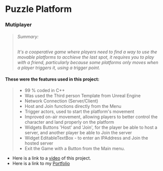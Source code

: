 # Puzzle Platform

### Mutiplayer

> ###### Summary:
> *It's a cooperative game where players need to find a way to use the movable platforms to acchieve the last spot,
it requires you to play with a friend, particularly because some platforms only moves when a player triggers it, using a trigger point.*

#### These were the features used in this project:

> - 99 % coded in C++
> - Was used the Third person Template from Unreal Engine
> - Network Connection (Server/Client)
> - Host and Join functions directly from the Menu
> - Trigger actors, used to start the platform's movement
> - Improved on-air movement, allowing players to better control the character and land properly on the platform
> - Widgets Buttons 'Host' and 'Join', for the player be able to host a server, and another player be able to Join the server
> - Widget EditableTextBox - to enter an IPAddress and Join the hosted server
> - Exit the Game with a Button from the Main menu.

- Here is a link to a [video](https://drive.google.com/file/d/1nH2OgBe6E7GITGDe2aNSha1lQGpS0J6a/view?usp=sharing) of this project.
- Here is a link to my [Portfolio](https://wandin.github.io/portfoliogithub.io/)
